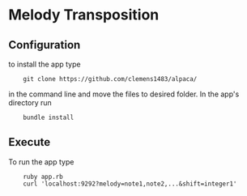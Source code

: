 # Melody Transposition
## Configuration
to install the app type
```
	git clone https://github.com/clemens1483/alpaca/
```
in the command line and move the files to desired folder. In the app's directory run
```
	bundle install
```

## Execute
To run the app type
```
	ruby app.rb
	curl 'localhost:9292?melody=note1,note2,...&shift=integer1'
```